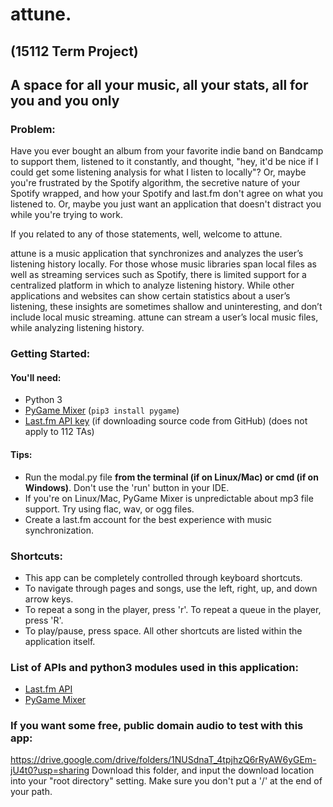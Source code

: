 # attune.
## (15112 Term Project)
## A space for all your music, all your stats, all for you and you only
### Problem:
Have you ever bought an album from your favorite indie band on Bandcamp to support them, listened to it constantly, and thought, "hey, it'd be nice if I could get some listening analysis for what I listen to locally"? Or, maybe you're frustrated by the Spotify algorithm, the secretive nature of your Spotify wrapped, and how your Spotify and last.fm don't agree on what you listened to. Or, maybe you just want an application that doesn't distract you while you're trying to work.

If you related to any of those statements, well, welcome to attune.

attune is a music application that synchronizes and analyzes the user’s listening history locally. For those whose music libraries span local files as well as streaming services such as Spotify, there is limited support for a centralized platform in which to analyze listening history. While other applications and websites can show certain statistics about a user’s listening, these insights are sometimes shallow and uninteresting, and don’t include local music streaming. attune can stream a user’s local music files, while analyzing listening history.

### Getting Started:
#### You'll need:
- Python 3
- [PyGame Mixer](https://www.pygame.org/docs/ref/mixer.html) (`pip3 install pygame`)
- [Last.fm API key](https://www.last.fm/api/account/create) (if downloading source code from GitHub) (does not apply to 112 TAs)

#### Tips:
- Run the modal.py file **from the terminal (if on Linux/Mac) or cmd (if on Windows)**. Don't use the 'run' button in your IDE.
- If you're on Linux/Mac, PyGame Mixer is unpredictable about mp3 file support. Try using flac, wav, or ogg files.
- Create a last.fm account for the best experience with music synchronization.

### Shortcuts:
- This app can be completely controlled through keyboard shortcuts.
- To navigate through pages and songs, use the left, right, up, and down arrow keys.
- To repeat a song in the player, press 'r'. To repeat a queue in the player, press 'R'.
- To play/pause, press space.
All other shortcuts are listed within the application itself.

### List of APIs and python3 modules used in this application:
- [Last.fm API](https://www.last.fm/api)
- [PyGame Mixer](https://www.pygame.org/docs/ref/mixer.html)

### If you want some free, public domain audio to test with this app:
<https://drive.google.com/drive/folders/1NUSdnaT_4tpjhzQ6rRyAW6yGEm-jU4t0?usp=sharing>
Download this folder, and input the download location into your "root directory" setting.
Make sure you don't put a '/' at the end of your path.